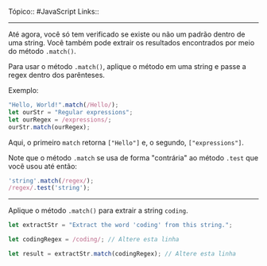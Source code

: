 Tópico:: #JavaScript 
Links::

---
Até agora, você só tem verificado se existe ou não um padrão dentro de uma string. Você também pode extrair os resultados encontrados por meio do método `.match()`.

Para usar o método `.match()`, aplique o método em uma string e passe a regex dentro dos parênteses.

Exemplo:

```js
"Hello, World!".match(/Hello/);
let ourStr = "Regular expressions";
let ourRegex = /expressions/;
ourStr.match(ourRegex);
```

Aqui, o primeiro `match` retorna `["Hello"]` e, o segundo, `["expressions"]`.

Note que o método `.match` se usa de forma "contrária" ao método `.test` que você usou até então:

```js
'string'.match(/regex/);
/regex/.test('string');
```

---

Aplique o método `.match()` para extrair a string `coding`.

```js
let extractStr = "Extract the word 'coding' from this string.";

let codingRegex = /coding/; // Altere esta linha

let result = extractStr.match(codingRegex); // Altere esta linha
```

